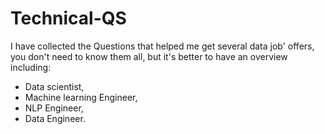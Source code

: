 # Technical-QS

I have collected the Questions that helped me get several data job' offers, <br> you don't need to know them all, but it's better to have an overview<br>
including: <br>

- Data scientist, <br>
- Machine learning Engineer, <br>
- NLP Engineer, <br>
- Data Engineer.
